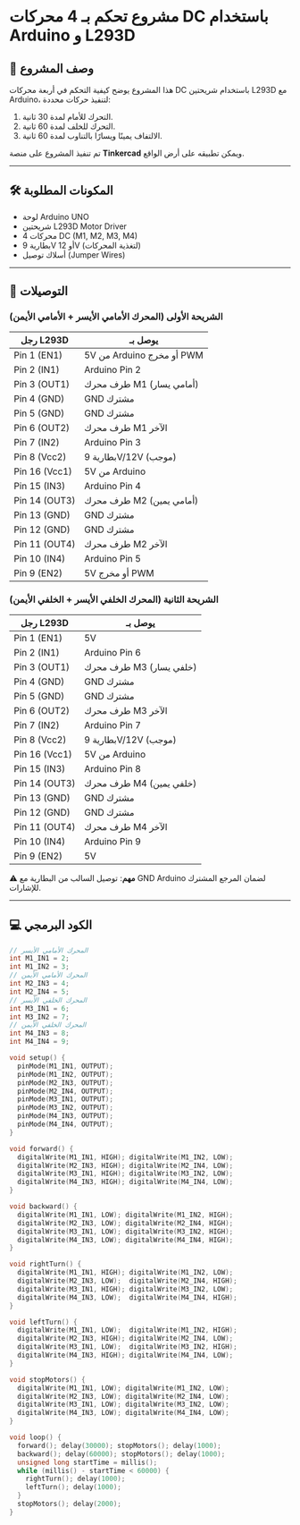 # مشروع تحكم بـ 4 محركات DC باستخدام Arduino و L293D

## 📌 وصف المشروع
هذا المشروع يوضح كيفية التحكم في أربعة محركات DC باستخدام شريحتين L293D مع Arduino، لتنفيذ حركات محددة:
1. التحرك للأمام لمدة 30 ثانية.
2. التحرك للخلف لمدة 60 ثانية.
3. الالتفاف يمينًا ويسارًا بالتناوب لمدة 60 ثانية.

تم تنفيذ المشروع على منصة **Tinkercad** ويمكن تطبيقه على أرض الواقع.

---

## 🛠 المكونات المطلوبة
- لوحة Arduino UNO
- شريحتين L293D Motor Driver
- 4 محركات DC (M1, M2, M3, M4)
- بطارية 9V أو 12V (لتغذية المحركات)
- أسلاك توصيل (Jumper Wires)


---

## 🔌 التوصيلات

### الشريحة الأولى (المحرك الأمامي الأيسر + الأمامي الأيمن)
| رجل L293D | يوصل بـ |
|-----------|---------|
| Pin 1 (EN1)  | 5V من Arduino أو مخرج PWM |
| Pin 2 (IN1)  | Arduino Pin 2 |
| Pin 3 (OUT1) | طرف محرك M1 (أمامي يسار) |
| Pin 4 (GND)  | GND مشترك |
| Pin 5 (GND)  | GND مشترك |
| Pin 6 (OUT2) | طرف محرك M1 الآخر |
| Pin 7 (IN2)  | Arduino Pin 3 |
| Pin 8 (Vcc2) | بطارية 9V/12V (موجب) |
| Pin 16 (Vcc1)| 5V من Arduino |
| Pin 15 (IN3) | Arduino Pin 4 |
| Pin 14 (OUT3)| طرف محرك M2 (أمامي يمين) |
| Pin 13 (GND) | GND مشترك |
| Pin 12 (GND) | GND مشترك |
| Pin 11 (OUT4)| طرف محرك M2 الآخر |
| Pin 10 (IN4) | Arduino Pin 5 |
| Pin 9 (EN2)  | 5V أو مخرج PWM |

### الشريحة الثانية (المحرك الخلفي الأيسر + الخلفي الأيمن)
| رجل L293D | يوصل بـ |
|-----------|---------|
| Pin 1 (EN1)  | 5V |
| Pin 2 (IN1)  | Arduino Pin 6 |
| Pin 3 (OUT1) | طرف محرك M3 (خلفي يسار) |
| Pin 4 (GND)  | GND مشترك |
| Pin 5 (GND)  | GND مشترك |
| Pin 6 (OUT2) | طرف محرك M3 الآخر |
| Pin 7 (IN2)  | Arduino Pin 7 |
| Pin 8 (Vcc2) | بطارية 9V/12V (موجب) |
| Pin 16 (Vcc1)| 5V من Arduino |
| Pin 15 (IN3) | Arduino Pin 8 |
| Pin 14 (OUT3)| طرف محرك M4 (خلفي يمين) |
| Pin 13 (GND) | GND مشترك |
| Pin 12 (GND) | GND مشترك |
| Pin 11 (OUT4)| طرف محرك M4 الآخر |
| Pin 10 (IN4) | Arduino Pin 9 |
| Pin 9 (EN2)  | 5V |

⚠️ **مهم**: توصيل السالب من البطارية مع GND Arduino لضمان المرجع المشترك للإشارات.

---

## 💻 الكود البرمجي

```c++
// المحرك الأمامي الأيسر
int M1_IN1 = 2;
int M1_IN2 = 3;
// المحرك الأمامي الأيمن
int M2_IN3 = 4;
int M2_IN4 = 5;
// المحرك الخلفي الأيسر
int M3_IN1 = 6;
int M3_IN2 = 7;
// المحرك الخلفي الأيمن
int M4_IN3 = 8;
int M4_IN4 = 9;

void setup() {
  pinMode(M1_IN1, OUTPUT);
  pinMode(M1_IN2, OUTPUT);
  pinMode(M2_IN3, OUTPUT);
  pinMode(M2_IN4, OUTPUT);
  pinMode(M3_IN1, OUTPUT);
  pinMode(M3_IN2, OUTPUT);
  pinMode(M4_IN3, OUTPUT);
  pinMode(M4_IN4, OUTPUT);
}

void forward() {
  digitalWrite(M1_IN1, HIGH); digitalWrite(M1_IN2, LOW);
  digitalWrite(M2_IN3, HIGH); digitalWrite(M2_IN4, LOW);
  digitalWrite(M3_IN1, HIGH); digitalWrite(M3_IN2, LOW);
  digitalWrite(M4_IN3, HIGH); digitalWrite(M4_IN4, LOW);
}

void backward() {
  digitalWrite(M1_IN1, LOW); digitalWrite(M1_IN2, HIGH);
  digitalWrite(M2_IN3, LOW); digitalWrite(M2_IN4, HIGH);
  digitalWrite(M3_IN1, LOW); digitalWrite(M3_IN2, HIGH);
  digitalWrite(M4_IN3, LOW); digitalWrite(M4_IN4, HIGH);
}

void rightTurn() {
  digitalWrite(M1_IN1, HIGH); digitalWrite(M1_IN2, LOW);
  digitalWrite(M2_IN3, LOW);  digitalWrite(M2_IN4, HIGH);
  digitalWrite(M3_IN1, HIGH); digitalWrite(M3_IN2, LOW);
  digitalWrite(M4_IN3, LOW);  digitalWrite(M4_IN4, HIGH);
}

void leftTurn() {
  digitalWrite(M1_IN1, LOW);  digitalWrite(M1_IN2, HIGH);
  digitalWrite(M2_IN3, HIGH); digitalWrite(M2_IN4, LOW);
  digitalWrite(M3_IN1, LOW);  digitalWrite(M3_IN2, HIGH);
  digitalWrite(M4_IN3, HIGH); digitalWrite(M4_IN4, LOW);
}

void stopMotors() {
  digitalWrite(M1_IN1, LOW); digitalWrite(M1_IN2, LOW);
  digitalWrite(M2_IN3, LOW); digitalWrite(M2_IN4, LOW);
  digitalWrite(M3_IN1, LOW); digitalWrite(M3_IN2, LOW);
  digitalWrite(M4_IN3, LOW); digitalWrite(M4_IN4, LOW);
}

void loop() {
  forward(); delay(30000); stopMotors(); delay(1000);
  backward(); delay(60000); stopMotors(); delay(1000);
  unsigned long startTime = millis();
  while (millis() - startTime < 60000) {
    rightTurn(); delay(1000);
    leftTurn(); delay(1000);
  }
  stopMotors(); delay(2000);
}



